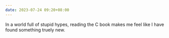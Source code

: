 ```yaml
---
date: 2023-07-24 09:20+08:00
---
```


In a world full of stupid hypes,
reading the C book makes me feel like
I have found something truely new.

<readonlylink href="https://books.readonly.link/the-c-programming-language/book.json" />
